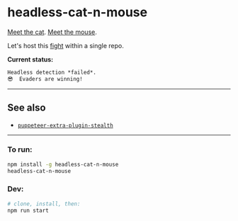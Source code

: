 # headless-cat-n-mouse

[Meet the cat](http://antoinevastel.github.io/bot%20detection/2018/01/17/detect-chrome-headless-v2.html). [Meet the mouse](https://intoli.com/blog/not-possible-to-block-chrome-headless/).

Let's host this [fight](https://news.ycombinator.com/item?id=16179602) within a single repo.

**Current status:**
```txt
Headless detection *failed*.
😎  Evaders are winning!
```

---------------

## See also

* [`puppeteer-extra-plugin-stealth`](https://github.com/berstend/puppeteer-extra/tree/master/packages/puppeteer-extra-plugin-stealth)

--------------

### To run:
```sh
npm install -g headless-cat-n-mouse
headless-cat-n-mouse
```

### Dev:
```sh
# clone, install, then:
npm run start
```
